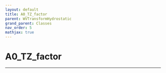 ```yaml
---
layout: default
title: A0_TZ_factor
parent: WVTransformHydrostatic
grand_parent: Classes
nav_order: 5
mathjax: true
---
```


#  A0_TZ_factor




---

